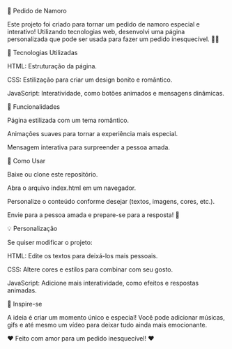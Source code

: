 💖 Pedido de Namoro

Este projeto foi criado para tornar um pedido de namoro especial e interativo! Utilizando tecnologias web, desenvolvi uma página personalizada que pode ser usada para fazer um pedido inesquecível. 💍✨

🚀 Tecnologias Utilizadas

HTML: Estruturação da página.

CSS: Estilização para criar um design bonito e romântico.

JavaScript: Interatividade, como botões animados e mensagens dinâmicas.

🎨 Funcionalidades

Página estilizada com um tema romântico.

Animações suaves para tornar a experiência mais especial.

Mensagem interativa para surpreender a pessoa amada.

📂 Como Usar

Baixe ou clone este repositório.

Abra o arquivo index.html em um navegador.

Personalize o conteúdo conforme desejar (textos, imagens, cores, etc.).

Envie para a pessoa amada e prepare-se para a resposta! 💞

💡 Personalização

Se quiser modificar o projeto:

HTML: Edite os textos para deixá-los mais pessoais.

CSS: Altere cores e estilos para combinar com seu gosto.

JavaScript: Adicione mais interatividade, como efeitos e respostas animadas.

🥰 Inspire-se

A ideia é criar um momento único e especial! Você pode adicionar músicas, gifs e até mesmo um vídeo para deixar tudo ainda mais emocionante.

❤️ Feito com amor para um pedido inesquecível! ❤️
